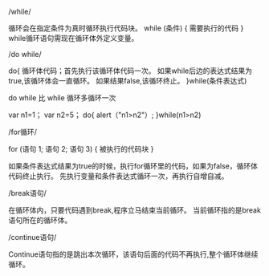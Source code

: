 /while/ 

循环会在指定条件为真时循环执行代码块。
while (条件)
  {
  需要执行的代码
  }
while循环语句需现在循环体外定义变量。

<script>
function myFunction()
{
	var x="",i=0; 
	while (i<5) //条件 0-5 结束循环
  	{
  	x=x + "The number is " + i + "<br>";
  	i++;
  }
document.getElementById("demo").innerHTML=x;
}
</script>

/do while/

do{
循环体代码；首先执行该循环体代码一次。
如果while后边的表达式结果为true,该循环体会一直循环。
如果结果false,该循环终止。
}while(条件表达式)

do while 比 while 循环多循环一次

var n1=1；
var n2=5；
	do{
	 alert（"n1>n2"）;
	}while(n1>n2)

/for循环/

for (语句 1; 语句 2; 语句 3)
  {
  被执行的代码块
  }
<script>
      function myFunction()
      {
	var x="";
	for (var i=0;i<5;i++)
 	 {
  	   x=x + "The number is " + i + "<br>";
  	 }
	document.getElementById("demo").innerHTML=x;
      }
</script>
如果条件表达式结果为true的时候，执行for循环里的代码，如果为false，循环体代码终止执行。
先执行变量和条件表达式循环一次，再执行自增自减。

/break语句/

在循环体内，只要代码遇到break,程序立马结束当前循环。
当前循环指的是break语句所在的循环体。

/continue语句/

Continue语句指的是跳出本次循环，该语句后面的代码不再执行,整个循环体继续循环。